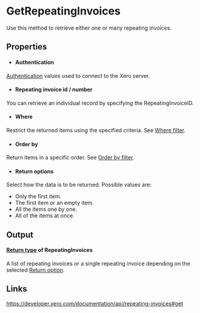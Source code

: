 GetRepeatingInvoices
============

Use this method to retrieve either one or many repeating invoices.

Properties
----------

- #### Authentication
[Authentication](../../../Common/Authentication/Index.md) values used to connect to the Xero server.
- #### Repeating invoice id / number
You can retrieve an individual record by specifying the RepeatingInvoiceID.
- #### Where
Restrict the returned items using the specified criteria. See [Where filter](../../../Common/Filters/Where/Index.md).
- #### Order by
Return items in a specific order. See [Order by filter](../../../Common/Filters/OrderBy/Index.md).
- #### Return options
Select how the data is to be returned. Possible values are:
  * Only the first item.
  * The first item or an empty item. 
  * All the items one by one.
  * All of the items at once.


Output
-----
#### [Return type](#return-options) of RepeatingInvoices
A list of repeating invoices or a single repeating invoice depending on the selected [Return option](#return-options).

Links
-----

https://developer.xero.com/documentation/api/repeating-invoices#get